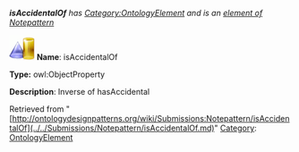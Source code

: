 ___isAccidentalOf__ has [Category:OntologyElement](../../Category/OntologyElement.md "Category:OntologyElement") and is an [element of](../../Property/ElementOf.md "Property:ElementOf") [Notepattern](../../Submissions/Notepattern.md "Submissions:Notepattern")_


  




[![ObjectProperty](../../images/thumb/c/c3/ObjectProperty.gif/45px-ObjectProperty.gif)](../../Image/ObjectProperty.gif.md "ObjectProperty")
__Name__: isAccidentalOf 


__Type:__ owl:ObjectProperty 


__Description__: Inverse of hasAccidental 





Retrieved from "[http://ontologydesignpatterns.org/wiki/Submissions:Notepattern/isAccidentalOf](../../Submissions/Notepattern/isAccidentalOf.md)"
 [Category](http://ontologydesignpatterns.org/wiki/Special:Categories "Special:Categories"): [OntologyElement](../../Category/OntologyElement.md "Category:OntologyElement")